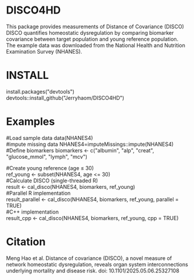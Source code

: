 # DISCO4HD <br>
This package provides measurements of Distance of Covariance (DISCO) <br>
DISCO quantifies homeostatic dysregulation by comparing biomarker covariance between target population and young reference population. <br>
The example data was downloaded from the National Health and Nutrition Examination Survey (NHANES). 

# INSTALL <br>
install.packages("devtools") <br>
devtools::install_github("Jerryhaom/DISCO4HD") <br>

# Examples
#Load sample data
data(NHANES4) <br>
#impute missing data 
NHANES4=imputeMissings::impute(NHANES4) <br>
#Define biomarkers
biomarkers <- c("albumin", "alp", "creat", "glucose_mmol", "lymph", "mcv") <br>

#Create young reference (age ≤ 30) <br>
ref_young <- subset(NHANES4, age <= 30) <br>
#Calculate DISCO (single-threaded R) <br>
result <- cal_disco(NHANES4, biomarkers, ref_young) <br>
#Parallel R implementation <br>
result_parallel <- cal_disco(NHANES4, biomarkers, ref_young, parallel = TRUE) <br>
#C++ implementation <br>
result_cpp <- cal_disco(NHANES4, biomarkers, ref_young, cpp = TRUE) <br>

# Citation <br>
Meng Hao et al. Distance of covariance (DISCO), a novel measure of network homeostatic dysregulation, reveals organ system interconnections underlying mortality and disease risk. doi: 10.1101/2025.05.06.25327108

